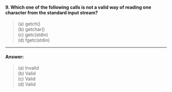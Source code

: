 #### 9. Which one of the following calls is not a valid way of reading one character from the standard input stream?

> (a) getch()  
> (b) getchar()  
> (c) getc(stdin)  
> (d) fgetc(stdin)  

---

#### Answer:

> (a) Invalid  
> (b) Valid  
> (c) Valid  
> (d) Valid  
